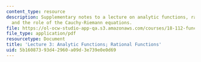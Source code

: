 ```yaml
---
content_type: resource
description: Supplementary notes to a lecture on analytic functions, rational functions,
  and the role of the Cauchy-Riemann equations.
file: https://ol-ocw-studio-app-qa.s3.amazonaws.com/courses/18-112-functions-of-a-complex-variable-fall-2008/5b16087393d42960a09d3e739e0e0d69_lecture3.pdf
file_type: application/pdf
resourcetype: Document
title: 'Lecture 3: Analytic Functions; Rational Functions'
uid: 5b160873-93d4-2960-a09d-3e739e0e0d69
---
```

